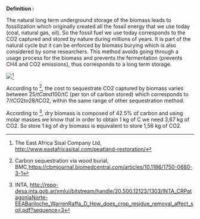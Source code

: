 **Definition :**

The natural long term underground storage of the biomass leads to fossilization which originally created all the fossil energy that we use today (coal, natural gas, oil). So the fossil fuel we use today corresponds to the CO2 captured and stored by nature during millions of years. It is part of the natural cycle but it can be enforced by  biomass burying which is also considered by some researchers. This method avoids going through a usage process for the biomass and prevents the fermentation (prevents CH4 and CO2 emissions), thus corresponds to a long term storage.

![](Biomass_Burying_and_Fossilization.PNG)[^1]

According to [^2], the cost to sequestrate CO2 captured by biomass varies between 25$/tC and 100$/tC (per ton of carbon stored) which corresponds to 7$/tCO2 to 28$/tCO2, within the same range of other sequestration method.

According to [^3], dry biomass is composed of 42.5% of carbon and using molar masses we know that in order to obtain 1 kg of C we need 3,67 kg of CO2. So store 1 kg of dry biomass is equivalent to store 1,56 kg of CO2.


[^1]: The East Africa Sisal Company Ltd, http://www.eastafricasisal.com/peatland-restoration/
[^2]: Carbon sequestration via wood burial, BMC,https://cbmjournal.biomedcentral.com/articles/10.1186/1750-0680-3-1
[^3]: INTA, http://repo-desa.inta.gob.ar/xmlui/bitstream/handle/20.500.12123/1303/INTA_CRPatagoniaNorte-EEABariloche_WarrenRaffa_D_How_does_crop_residue_removal_affect_soil.pdf?sequence=3
